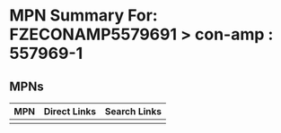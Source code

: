 



# MPN Summary For: FZECONAMP5579691 > con-amp : 557969-1

## MPNs
  

|MPN|Direct Links|Search Links|
| :--- | :--- | :--- |
||||
